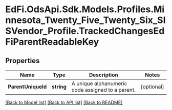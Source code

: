 # EdFi.OdsApi.Sdk.Models.Profiles.Minnesota_Twenty_Five_Twenty_Six_SISVendor_Profile.TrackedChangesEdFiParentReadableKey

## Properties

Name | Type | Description | Notes
------------ | ------------- | ------------- | -------------
**ParentUniqueId** | **string** | A unique alphanumeric code assigned to a parent. | [optional] 

[[Back to Model list]](../README.md#documentation-for-models) [[Back to API list]](../README.md#documentation-for-api-endpoints) [[Back to README]](../README.md)

